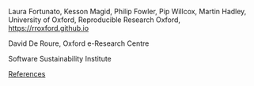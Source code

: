 Laura Fortunato, Kesson Magid, Philip Fowler, Pip Willcox, Martin Hadley, University of Oxford, Reproducible Research Oxford, https://rroxford.github.io

David De Roure, Oxford e-Research Centre

Software Sustainability Institute

[References](reference.md)
